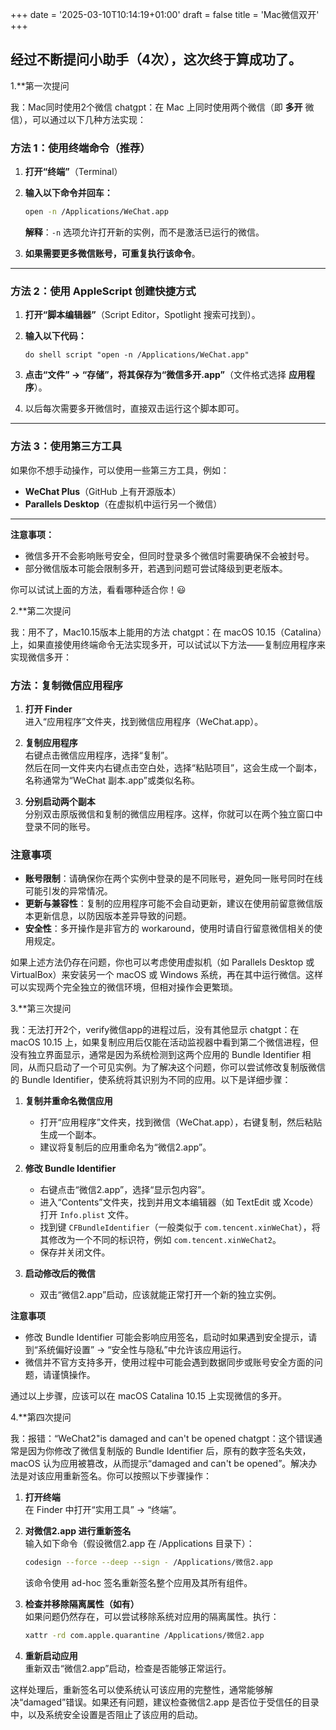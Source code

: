 +++
date = '2025-03-10T10:14:19+01:00'
draft = false
title = 'Mac微信双开'
+++

经过不断提问小助手（4次），这次终于算成功了。
---
1.**第一次提问

我：Mac同时使用2个微信
chatgpt：在 Mac 上同时使用两个微信（即 **多开** 微信），可以通过以下几种方法实现：

### **方法 1：使用终端命令（推荐）**

1. **打开“终端”**（Terminal）
2. **输入以下命令并回车：**
    
    ```bash
    open -n /Applications/WeChat.app
    ```
    
    **解释**：`-n` 选项允许打开新的实例，而不是激活已运行的微信。
3. **如果需要更多微信账号，可重复执行该命令**。

---

### **方法 2：使用 AppleScript 创建快捷方式**

1. **打开“脚本编辑器”**（Script Editor，Spotlight 搜索可找到）。
2. **输入以下代码：**
    
    ```applescript
    do shell script "open -n /Applications/WeChat.app"
    ```
    
3. **点击“文件” → “存储”，将其保存为“微信多开.app”**（文件格式选择 **应用程序**）。
4. 以后每次需要多开微信时，直接双击运行这个脚本即可。

---

### **方法 3：使用第三方工具**

如果你不想手动操作，可以使用一些第三方工具，例如：

- **WeChat Plus**（GitHub 上有开源版本）
- **Parallels Desktop**（在虚拟机中运行另一个微信）

---

**注意事项：**

- 微信多开不会影响账号安全，但同时登录多个微信时需要确保不会被封号。
- 部分微信版本可能会限制多开，若遇到问题可尝试降级到更老版本。

你可以试试上面的方法，看看哪种适合你！😃

2.**第二次提问

我：用不了，Mac10.15版本上能用的方法
chatgpt：在 macOS 10.15（Catalina）上，如果直接使用终端命令无法实现多开，可以试试以下方法——复制应用程序来实现微信多开：

### 方法：复制微信应用程序

1. **打开 Finder**  
    进入“应用程序”文件夹，找到微信应用程序（WeChat.app）。
    
2. **复制应用程序**  
    右键点击微信应用程序，选择“复制”。  
    然后在同一文件夹内右键点击空白处，选择“粘贴项目”，这会生成一个副本，名称通常为“WeChat 副本.app”或类似名称。
    
3. **分别启动两个副本**  
    分别双击原版微信和复制的微信应用程序。这样，你就可以在两个独立窗口中登录不同的账号。
    

### 注意事项

- **账号限制**：请确保你在两个实例中登录的是不同账号，避免同一账号同时在线可能引发的异常情况。
- **更新与兼容性**：复制的应用程序可能不会自动更新，建议在使用前留意微信版本更新信息，以防因版本差异导致的问题。
- **安全性**：多开操作是非官方的 workaround，使用时请自行留意微信相关的使用规定。

如果上述方法仍存在问题，你也可以考虑使用虚拟机（如 Parallels Desktop 或 VirtualBox）来安装另一个 macOS 或 Windows 系统，再在其中运行微信。这样可以实现两个完全独立的微信环境，但相对操作会更繁琐。

3.**第三次提问

我：无法打开2个，verify微信app的进程过后，没有其他显示
chatgpt：在 macOS 10.15 上，如果复制应用后仅能在活动监视器中看到第二个微信进程，但没有独立界面显示，通常是因为系统检测到这两个应用的 Bundle Identifier 相同，从而只启动了一个可见实例。为了解决这个问题，你可以尝试修改复制版微信的 Bundle Identifier，使系统将其识别为不同的应用。以下是详细步骤：

1. **复制并重命名微信应用**
    
    - 打开“应用程序”文件夹，找到微信（WeChat.app），右键复制，然后粘贴生成一个副本。
    - 建议将复制后的应用重命名为“微信2.app”。
2. **修改 Bundle Identifier**
    
    - 右键点击“微信2.app”，选择“显示包内容”。
    - 进入“Contents”文件夹，找到并用文本编辑器（如 TextEdit 或 Xcode）打开 `Info.plist` 文件。
    - 找到键 `CFBundleIdentifier`（一般类似于 `com.tencent.xinWeChat`），将其修改为一个不同的标识符，例如 `com.tencent.xinWeChat2`。
    - 保存并关闭文件。
3. **启动修改后的微信**
    
    - 双击“微信2.app”启动，应该就能正常打开一个新的独立实例。

**注意事项**

- 修改 Bundle Identifier 可能会影响应用签名，启动时如果遇到安全提示，请到“系统偏好设置” → “安全性与隐私”中允许该应用运行。
- 微信并不官方支持多开，使用过程中可能会遇到数据同步或账号安全方面的问题，请谨慎操作。

通过以上步骤，应该可以在 macOS Catalina 10.15 上实现微信的多开。

4.**第四次提问

我：报错：“WeChat2"is damaged and can't be opened
chatgpt：这个错误通常是因为你修改了微信复制版的 Bundle Identifier 后，原有的数字签名失效，macOS 认为应用被篡改，从而提示“damaged and can't be opened”。解决办法是对该应用重新签名。你可以按照以下步骤操作：

1. **打开终端**  
    在 Finder 中打开“实用工具” → “终端”。
    
2. **对微信2.app 进行重新签名**  
    输入如下命令（假设微信2.app 在 /Applications 目录下）：
    
    ```bash
    codesign --force --deep --sign - /Applications/微信2.app
    ```
    
    该命令使用 ad-hoc 签名重新签名整个应用及其所有组件。
    
3. **检查并移除隔离属性（如有）**  
    如果问题仍然存在，可以尝试移除系统对应用的隔离属性。执行：
    
    ```bash
    xattr -rd com.apple.quarantine /Applications/微信2.app
    ```
    
4. **重新启动应用**  
    重新双击“微信2.app”启动，检查是否能够正常运行。
    

这样处理后，重新签名可以使系统认可该应用的完整性，通常能够解决“damaged”错误。如果还有问题，建议检查微信2.app 是否位于受信任的目录中，以及系统安全设置是否阻止了该应用的启动。